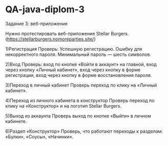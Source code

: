 # QA-java-diplom-3

Задание 3: веб-приложение

Нужно протестировать веб-приложение Stellar Burgers. (https://stellarburgers.nomoreparties.site/)

1)Регистрация
Проверь:
Успешную регистрацию. 
Ошибку для некорректного пароля. Минимальный пароль — шесть символов.

2)Вход
Проверь:
вход по кнопке «Войти в аккаунт» на главной,
вход через кнопку «Личный кабинет»,
вход через кнопку в форме регистрации,
вход через кнопку в форме восстановления пароля.

3)Переход в личный кабинет
Проверь переход по клику на «Личный кабинет».

4)Переход из личного кабинета в конструктор
Проверь переход по клику на «Конструктор» и на логотип Stellar Burgers.

5)Выход из аккаунта
Проверь выход по кнопке «Выйти» в личном кабинете.

6)Раздел «Конструктор»
Проверь, что работают переходы к разделам:
«Булки»,
«Соусы»,
«Начинки».

